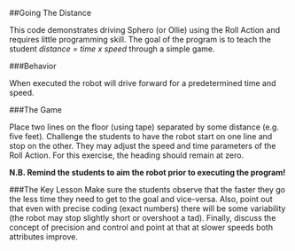 ##Going The Distance

This code demonstrates driving Sphero (or Ollie) using the Roll Action and requires little programming skill. The goal of the program is to teach the student *distance = time x speed* through a simple game.

###Behavior

When executed the robot will drive forward for a predetermined time and speed.

###The Game

Place two lines on the floor (using tape) separated by some distance (e.g. five feet). Challenge the students to have the robot start on one line and stop on the other. They may adjust the speed and time parameters of the Roll Action. For this exercise, the heading should remain at zero.

**N.B. Remind the students to aim the robot prior to executing the program!**

###The Key Lesson
Make sure the students observe that the faster they go the less time they need to get to the goal and vice-versa. Also, point out that even with precise coding (exact numbers) there will be some variability (the robot may stop slightly short or overshoot a tad). Finally, discuss the concept of precision and control and point at that at slower speeds both attributes improve.